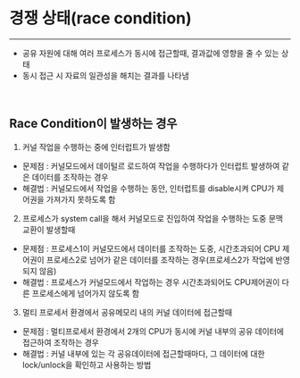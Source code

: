 # 경쟁 상태(race condition)
---
- 공유 자원에 대해 여러 프로세스가 동시에 접근할때, 결과값에 영향을 줄 수 있는 상태
- 동시 접근 시 자료의 일관성을 해치는 결과를 나타냄

<br>

## Race Condition이 발생하는 경우
1. 커널 작업을 수행하는 중에 인터럽트가 발생함
 - 문제점 : 커널모드에서 데이털르 로드하여 작업을 수행하다가 인터럽트 발생하여 같은 데이터를 조작하는 경우
 - 해결법 : 커널모드에서 작업을 수행하는 동안, 인터럽트를 disable시켜 CPU가 제어권을 가져가지 못하도록 함
2. 프로세스가 system call을 해서 커널모드로 진입하여 작업을 수행하는 도중 문맥 교환이 발생할때
- 문제점 : 프로세스1이 커널모드에서 데이터를 조작하는 도중, 시간초과되어 CPU 제어권이 프로세스2로 넘어가 같은 데이터를 조작하는 경우(프로세스2가 작업에 반영되지 않음)
- 해결법 : 프로세스가 커널모드에서 작업하는 경우 시간초과되어도 CPU제어권이 다른 프로세스에게 넘어가지 않도록 함
3. 멀티 프로세서 환경에서 공유메모리 내의 커널 데이터에 접근할때
 - 문제점 : 멀티프로세서 환경에서 2개의 CPU가 동시에 커널 내부의 공유 데이터에 접근하여 조작하는 경우
 - 해결법 : 커널 내부에 있는 각 공유데이터에 접근할때마다, 그 데이터에 대한 lock/unlock을 확인하고 사용하는 방법
